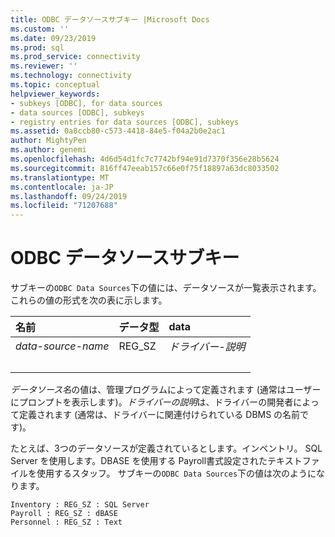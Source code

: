 ```yaml
---
title: ODBC データソースサブキー |Microsoft Docs
ms.custom: ''
ms.date: 09/23/2019
ms.prod: sql
ms.prod_service: connectivity
ms.reviewer: ''
ms.technology: connectivity
ms.topic: conceptual
helpviewer_keywords:
- subkeys [ODBC], for data sources
- data sources [ODBC], subkeys
- registry entries for data sources [ODBC], subkeys
ms.assetid: 0a8ccb80-c573-4418-84e5-f04a2b0e2ac1
author: MightyPen
ms.author: genemi
ms.openlocfilehash: 4d6d54d1fc7c7742bf94e91d7370f356e28b5624
ms.sourcegitcommit: 816ff47eeab157c66e0f75f18897a63dc8033502
ms.translationtype: MT
ms.contentlocale: ja-JP
ms.lasthandoff: 09/24/2019
ms.locfileid: "71207688"
---
```

# <a name="odbc-data-sources-subkey"></a>ODBC データソースサブキー

サブキーの`ODBC Data Sources`下の値には、データソースが一覧表示されます。 これらの値の形式を次の表に示します。

| 名前 | データ型 | data |
| :--- | :-------- | :--- |
| *data-source-name* | REG_SZ | *ドライバー-説明* |
| &nbsp; | &nbsp; | &nbsp; |

*データソース名*の値は、管理プログラムによって定義されます (通常はユーザーにプロンプトを表示します)。*ドライバーの説明*は、ドライバーの開発者によって定義されます (通常は、ドライバーに関連付けられている DBMS の名前です)。

たとえば、3つのデータソースが定義されているとします。インベントリ。 SQL Server を使用します。DBASE を使用する Payroll書式設定されたテキストファイルを使用するスタッフ。 サブキーの`ODBC Data Sources`下の値は次のようになります。

```console
Inventory : REG_SZ : SQL Server
Payroll : REG_SZ : dBASE
Personnel : REG_SZ : Text
```
